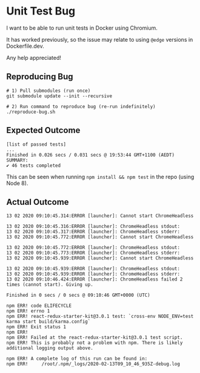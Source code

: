 # Unit Test Bug

I want to be able to run unit tests in Docker using Chromium.

It has worked previously, so the issue may relate to using `@edge` versions in Dockerfile.dev.

Any help appreciated!

## Reproducing Bug

```shell
# 1) Pull submodules (run once)
git submodule update --init --recursive

# 2) Run command to reproduce bug (re-run indefinitely)
./reproduce-bug.sh
```

## Expected Outcome

```shell
[list of passed tests]
...
Finished in 0.026 secs / 0.031 secs @ 19:53:44 GMT+1100 (AEDT)
SUMMARY:
✔ 46 tests completed
```

This can be seen when running `npm install && npm test` in the repo (using Node 8).

## Actual Outcome

```shell
13 02 2020 09:10:45.314:ERROR [launcher]: Cannot start ChromeHeadless

13 02 2020 09:10:45.316:ERROR [launcher]: ChromeHeadless stdout:
13 02 2020 09:10:45.317:ERROR [launcher]: ChromeHeadless stderr:
13 02 2020 09:10:45.772:ERROR [launcher]: Cannot start ChromeHeadless

13 02 2020 09:10:45.772:ERROR [launcher]: ChromeHeadless stdout:
13 02 2020 09:10:45.773:ERROR [launcher]: ChromeHeadless stderr:
13 02 2020 09:10:45.939:ERROR [launcher]: Cannot start ChromeHeadless

13 02 2020 09:10:45.939:ERROR [launcher]: ChromeHeadless stdout:
13 02 2020 09:10:45.939:ERROR [launcher]: ChromeHeadless stderr:
13 02 2020 09:10:46.424:ERROR [launcher]: ChromeHeadless failed 2 times (cannot start). Giving up.

Finished in 0 secs / 0 secs @ 09:10:46 GMT+0000 (UTC)

npm ERR! code ELIFECYCLE
npm ERR! errno 1
npm ERR! react-redux-starter-kit@3.0.1 test: `cross-env NODE_ENV=test karma start build/karma.config`
npm ERR! Exit status 1
npm ERR!
npm ERR! Failed at the react-redux-starter-kit@3.0.1 test script.
npm ERR! This is probably not a problem with npm. There is likely additional logging output above.

npm ERR! A complete log of this run can be found in:
npm ERR!     /root/.npm/_logs/2020-02-13T09_10_46_935Z-debug.log
```
